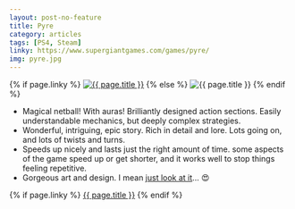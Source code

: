 ```yaml
---
layout: post-no-feature
title: Pyre
category: articles
tags: [PS4, Steam]
linky: https://www.supergiantgames.com/games/pyre/
img: pyre.jpg
---
```


{% if page.linky %}
<a href="{{page.linky}}">![{{ page.title }}](/images/{{page.img}})</a>
{% else %}
![{{ page.title }}](/images/{{page.img}})
{% endif %}

- Magical netball! With auras! Brilliantly designed action sections. Easily understandable mechanics, but deeply complex strategies.
- Wonderful, intriguing, epic story. Rich in detail and lore. Lots going on, and lots of twists and turns.
- Speeds up nicely and lasts just the right amount of time. some aspects of the game speed up or get shorter, and it works well to stop things feeling repetitive.
- Gorgeous art and design. I mean [just look at it](https://www.youtube.com/watch?v=9jBbq6c9EEQ)... 😍

{% if page.linky %}
[{{ page.title }}]({{page.linky}})
{% endif %}
